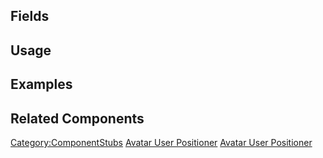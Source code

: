 <languages></languages> <translate>

## Fields

## Usage

## Examples

## Related Components

</translate>

[Category:ComponentStubs](Category:ComponentStubs "wikilink") [Avatar
User Positioner](Category:Components{{#translation:}} "wikilink")
[Avatar User
Positioner](Category:Components:Uncategorized{{#translation:}} "wikilink")